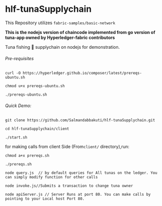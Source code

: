 # hlf-tunaSupplychain

This Repository utilizes ```fabric-samples/basic-network```

**This is the nodejs version of chaincode implemented from go version of tuna-app owned by Hyperledger-fabric contributors**

Tuna fishing 🎣 supplychain on nodejs for demonstration.

###### Pre-requisites

```
curl -O https://hyperledger.github.io/composer/latest/prereqs-ubuntu.sh

chmod u+x prereqs-ubuntu.sh

./prereqs-ubuntu.sh

```

###### Quick Demo:

```
git clone https://github.com/Salmandabbakuti/hlf-tunaSupplychain.git

cd hlf-tunaSupplychain/client

./start.sh

```
for making calls from client Side (From```client/``` directory),run:
```
chmod a+x prereqs.sh

./prereqs.sh

node query.js  // by default queries for All tunas on the ledger. You can simply modify function for other calls

node invoke.js//Submits a transaction to change tuna owner

node apiServer.js // Server Runs at port 80. You can make calls by pointing to your Local host Port 80.

```
